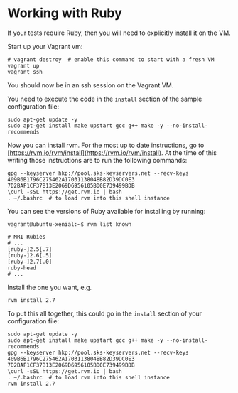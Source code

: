 # Working with Ruby

If your tests require Ruby, then you will need to explicitly install it on the VM.

Start up your Vagrant vm:

```shell script
# vagrant destroy  # enable this command to start with a fresh VM
vagrant up
vagrant ssh
```

You should now be in an ssh session on the Vagrant VM.

You need to execute the code in the `install` section of the sample configuration file:

```shell script
sudo apt-get update -y
sudo apt-get install make upstart gcc g++ make -y --no-install-recommends
```

Now you can install rvm. For the most up to date instructions, go to [https://rvm.io/rvm/install](https://rvm.io/rvm/install). At the time of this writing those instructions are to run the following commands:

```shell script
gpg --keyserver hkp://pool.sks-keyservers.net --recv-keys 409B6B1796C275462A1703113804BB82D39DC0E3 7D2BAF1CF37B13E2069D6956105BD0E739499BDB
\curl -sSL https://get.rvm.io | bash
. ~/.bashrc  # to load rvm into this shell instance
```

You can see the versions of Ruby available for installing by running:

```shell script
vagrant@ubuntu-xenial:~$ rvm list known

# MRI Rubies
# ...
[ruby-]2.5[.7]
[ruby-]2.6[.5]
[ruby-]2.7[.0]
ruby-head
# ...
```

Install the one you want, e.g.

```shell script
rvm install 2.7
```

To put this all together, this could go in the `install` section of your configuration file:

```shell script
sudo apt-get update -y
sudo apt-get install make upstart gcc g++ make -y --no-install-recommends
gpg --keyserver hkp://pool.sks-keyservers.net --recv-keys 409B6B1796C275462A1703113804BB82D39DC0E3 7D2BAF1CF37B13E2069D6956105BD0E739499BDB
\curl -sSL https://get.rvm.io | bash
. ~/.bashrc  # to load rvm into this shell instance
rvm install 2.7


```